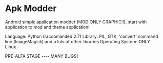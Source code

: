 Apk Modder
===================

Android simple application modder (MOD ONLY GRAPHIC!!), start with application to mod and theme application!

Language: Python (raccomanded 2.7)
Library: PIL, GTK, 'convert' command line (ImageMagick) and a lots of other libraries
Operating System: ONLY Linux

PRE-ALFA STAGE ---- MANY BUGS!
